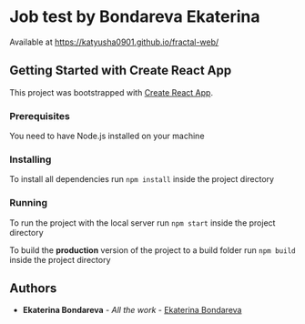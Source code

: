 # Job test by Bondareva Ekaterina

Available at https://katyusha0901.github.io/fractal-web/

## Getting Started with Create React App

This project was bootstrapped with [Create React App](https://github.com/facebook/create-react-app).

### Prerequisites

You need to have Node.js installed on your machine

### Installing

To install all dependencies run `npm install` inside the project directory

### Running

To run the project with the local server run `npm start` inside the project directory

To build the **production** version of the project to a build folder run `npm build` inside the project directory

## Authors

- **Ekaterina Bondareva** - _All the work_ - [Ekaterina Bondareva](https://github.com/Katyusha0901)

